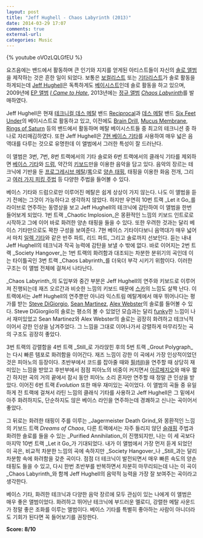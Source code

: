 ```yaml
---
layout: post
title: "Jeff Hughell - Chaos Labyrinth (2013)"
date: 2014-03-29 17:07
comments: true
external-url:
categories: Music
---
```

{% youtube oVOzLQLGfEU %}

요즈음에는 밴드에서 활동하며 큰 인기와 지지를 얻게된 아티스트들이 자신의 [솔로 앨범](http://en.wikipedia.org/wiki/Solo_album)을 제작하는 것은 흔한 일이 되었다. 보통은 [보컬리스트](http://en.wikipedia.org/wiki/Singing) 또는 [기타리스트](http://en.wikipedia.org/wiki/Guitarist)가 솔로 활동을 하게되는데 [Jeff Hughell](http://www.metal-archives.com/artists/Jeff_Hughell/6719)은 독특하게도 [베이시스트](http://en.wikipedia.org/wiki/List_of_bass_guitarists)인데 솔로 활동을 하고 있으며, 2009년에 [EP 앨범](http://en.wikipedia.org/wiki/Extended_play) [_I Came to Hate_](http://www.metal-archives.com/albums/Jeff_Hughell/I_Came_to_Hate/298068), 2013년에는 [정규 앨범](http://en.wikipedia.org/wiki/Album#Studio_album) [_Chaos Labyrinth_](http://www.metal-archives.com/albums/Jeff_Hughell/Chaos_Labyrinth/385126)를 발매하였다.

Jeff Hughell은 현재 [테크니컬 데스 메탈](http://en.wikipedia.org/wiki/Technical_death_metal) 밴드 [Reciprocal](http://www.metal-archives.com/bands/Reciprocal/3540279850)과 [데스 메탈](http://en.wikipedia.org/wiki/Death_metal) 밴드 [Six Feet Under](http://www.metal-archives.com/bands/Six_Feet_Under/1067)의 베이시스트로 활동하고 있고, 이전에도 [Brain Drill](http://www.metal-archives.com/bands/Brain_Drill/66715), [Mucus Membrane](http://www.metal-archives.com/bands/Mucus_Membrane/28139), [Rings of Saturn](http://www.metal-archives.com/bands/Rings_of_Saturn/3540308162) 등의 밴드에서 활동하며 메탈 베이시스트들 중 최고의 테크니션 중 하나로 자리매김하였다. 또한 Jeff Hughell은 [7현 베이스 기타](http://en.wikipedia.org/wiki/Bass_guitar#Alternative_range_approaches)를 사용하여 매우 넓은 음역대를 다루는 것으로 유명한데 이 앨범에서 그러한 특성이 잘 드러난다.

<!--more-->

이 앨범은 3번, 7번, 8번 트랙에서의 기타 솔로와 6번 트랙에서의 클래식 기타를 제외하면 [베이스 기타](http://en.wikipedia.org/wiki/Bass_guitar)와 [드럼](http://en.wikipedia.org/wiki/Drum_kit), 약간의 [키보드](http://en.wikipedia.org/wiki/Synthesizer)만을 이용한 음악을 담고 있다. 음악의 장르는 테크닉에 기반을 둔 [프로그레시브 메탈](http://en.wikipedia.org/wiki/Progressive_metal)/[록](http://en.wikipedia.org/wiki/Progressive_rock)으로 [양손 태핑](http://en.wikipedia.org/wiki/Bass_guitar#Two-handed_tapping), 태핑을 이용한 화음 전개, 그리고 [여러 가지 피킹 주법](http://en.wikipedia.org/wiki/Bass_guitar#Picking_techniques) 등 다양한 주법을 들어볼 수 있다. 

베이스 기타와 드럼으로만 이루어진 메탈은 쉽게 상상이 가지 않는다. 나도 이 앨범을 듣기 전에는 그것이 가능하다고 생각하지 않았다. 하지만 우연히 10번 트랙 _Let it Go_를 라이브로 연주하는 동영상을 보고 Jeff Hughell의 테크닉에 감탄하여 이 앨범을 한번 들어보게 되었다. 1번 트랙 _Chaotic Implosion_은 몽환적인 느낌의 키보드 인트로로 시작하고 그에 이어 바로 화려한 양손 태핑을 들을 수 있다. 또한 우려한 것과는 달리 베이스 기타만으로도 꽉찬 구성을 보여준다. 7현 베이스 기타이다보니 음역대가 매우 넓어서 마치 [일렉 기타](http://en.wikipedia.org/wiki/Electric_guitar)와 같은 반주 파트, 리드 파트, 그리고 솔로까지 선보인다. 듣는 내내 Jeff Hughell의 테크닉과 작곡 능력에 감탄을 보낼 수 밖에 없다. 바로 이어지는 2번 트랙 _Society Hangover_는 1번 트랙의 화려함과 대조되는 차분한 분위기의 곡인데 이는 타이틀곡인 3번 트랙 _Chaos Labyrinth_를 더욱더 부각 시키기 위함이다. 이러한 구조는 이 앨범 전체에 걸쳐서 나타난다. 

_Chaos Labyrinth_의 도입부와 중간 부분은 Jeff Hughell의 연주와 키보드로 이루어져 진행되는데 재즈 오르간과 비슷한 느낌의 키보드 때문에 [스카](http://en.wikipedia.org/wiki/Ska)의 느낌도 살짝 난다. 이 트랙에서는 Jeff Hughell의 연주뿐만  아니라 익스트림 메탈계에서 매우 뛰어나다는 평가를 받는 [Steve DiGiorgio](http://www.metal-archives.com/artists/Steve_DiGiorgio/808), [Sean Martinez](http://www.metal-archives.com/artists/Sean_Martinez/428618), [Alex Webster](http://www.metal-archives.com/artists/Alex_Webster/4142)의 솔로를 들어볼 수 있다. Steve DiGiorgiio의 솔로는 평소의 볼 수 있었던 모습과는 달리 [funky](http://en.wikipedia.org/wiki/Funk)한 느낌이 나서 재미있었고 Sean Martinez와 Alex Webster의 솔로는 굉장히 화려하고 테크닉적이어서 강한 인상을 남겨주었다. 그 느낌을 그대로 이어나가서 강렬하게 마무리짓는 곡의 구조도 굉장히 좋았다. 

3번 트랙의 강렬함을 4번 트랙 _Still_로 가라앉힌 후의 5번 트랙 _Grout Polygraph_는 다시 빠른 템포로 화려함을 이어간다. 재즈 느낌이 강한 이 곡에서 가장 인상적이었던 것은 피아노의 등장이다. 초반부에서 코드를 잡아줄 때와 [필(fill)](http://en.wikipedia.org/wiki/Fill_(music))을 연주할 때 상당히 재미있는 느낌을 받았고 후반부에서 점점 피아노의 비중이 커지면서 [아르페지오](http://en.wikipedia.org/wiki/Arpeggio)와 매우 짧긴 하지만 곡의 거의 끝에서 잠시 동안 피아노 소리 혼자만 연주할 때 정말 큰 인상을 받았다. 이어진 6번 트랙 _Evolution_ 또한 매우 재미있는 곡이었다. 이 앨범의 곡들 중 유일하게 전 트랙에 걸쳐서 라틴 느낌의 클래식 기타를 사용하고 Jeff Hughell은 그 밑에서 아주 화려하지도, 단순하지도 않은 베이스 라인을 연주하는데 경쾌하고 신나는 곡이어서 좋았다.

그 뒤로는 화려한 태핑이 주를 이루는 _Jagermeister Death Grind_와 몽환적인 느낌의 키보드 트랙 _Dreams of Chaos_, 다른 트랙에서는 자주 들리지 않던 [슬래핑](http://en.wikipedia.org/wiki/Slap_bass) 주법과 화려한 솔로를 들을 수 있는 _Purified Annihilation_이 진행되지만, 나는 이 세 곡보다 마지막 10번 트랙 _Let it Go_가 기대되었다. 내가 이 앨범에서 가장 먼저 듣게 되었던 이 곡은, 비교적 차분한 느낌의 곡에 속하지만 _Society Hangover_나 _Still_과는 달리 차분함 속에 화려함을 갖춘 곡이다. 점점 더 테크닉이 발전되면서 매우 빠른 속도의 양손 태핑도 들을 수 있고, 다시 한번 초반부를 반복하면서 차분히 마무리되는데 나는 이 곡이 _Chaos Labyrinth_와 함께 Jeff Hughell의 음악적 능력을 가장 잘 보여주는 곡이라고 생각한다.

베이스 기타, 화려한 테크닉과 다양한 음악 장르에 모두 관심이 있는 나에게 이 앨범은 매우 좋은 앨범이었다. 화려하고 뛰어난 테크닉에 부드러운 멜로디, 강렬한 메탈 사운드가 정말 좋은 조화를 이루는 앨범이다. 베이스 기타를 특별히 좋아하는 사람이 아니더라도 기회가 된다면 꼭 들어보기를 권장한다. 

**Score: 8/10**

